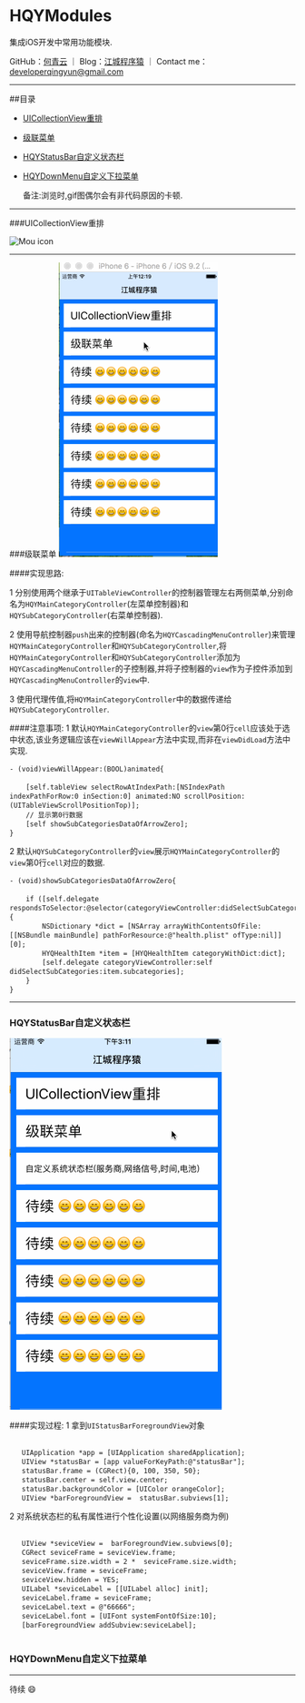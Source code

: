 # HQYModules
集成iOS开发中常用功能模块.

GitHub：[何青云](https://github.com/qingyunhe) ｜ Blog：[江城程序猿](http://www.heqingyun.com) ｜ Contact me：<developerqingyun@gmail.com>

---   
##目录
* [UICollectionView重排](#UICollectionView重排)
* [级联菜单](#级联菜单)
* [HQYStatusBar自定义状态栏](#级联菜单)
* [HQYDownMenu自定义下拉菜单](#下拉菜单)


  备注:浏览时,gif图偶尔会有非代码原因的卡顿.

---           
    
###UICollectionView重排

![Mou icon](https://github.com/qingyunhe/HQYModules/blob/master/UICollectionView重排%20.gif)

---    
###级联菜单
![Mou icon](https://github.com/qingyunhe/HQYModules/blob/master/级联菜单.gif)

####实现思路:

1 分别使用两个继承于`UITableViewController`的控制器管理左右两侧菜单,分别命名为`HQYMainCategoryController`(左菜单控制器)和`HQYSubCategoryController`(右菜单控制器).

2 使用导航控制器`push`出来的控制器(命名为`HQYCascadingMenuController`)来管理`HQYMainCategoryController`和`HQYSubCategoryController`,将`HQYMainCategoryController`和`HQYSubCategoryController`添加为`HQYCascadingMenuController`的子控制器,并将子控制器的`view`作为子控件添加到`HQYCascadingMenuController`的`view`中.

3 使用代理传值,将`HQYMainCategoryController`中的数据传递给`HQYSubCategoryController`.

####注意事项:
1 默认`HQYMainCategoryController`的`view`第0行`cell`应该处于选中状态,该业务逻辑应该在`viewWillAppear`方法中实现,而非在`viewDidLoad`方法中实现.

```objc
- (void)viewWillAppear:(BOOL)animated{
    
    [self.tableView selectRowAtIndexPath:[NSIndexPath indexPathForRow:0 inSection:0] animated:NO scrollPosition:(UITableViewScrollPositionTop)];
    // 显示第0行数据
    [self showSubCategoriesDataOfArrowZero];
}

```

2 默认`HQYSubCategoryController`的`view`展示`HQYMainCategoryController`的`view`第0行`cell`对应的数据.

```objc
- (void)showSubCategoriesDataOfArrowZero{

    if ([self.delegate respondsToSelector:@selector(categoryViewController:didSelectSubCategories:)]) {
        NSDictionary *dict = [NSArray arrayWithContentsOfFile:[[NSBundle mainBundle] pathForResource:@"health.plist" ofType:nil]][0];
        HYQHealthItem *item = [HYQHealthItem categoryWithDict:dict];
        [self.delegate categoryViewController:self didSelectSubCategories:item.subcategories];
    }
}

```
---    
### <a id="HQYStatusBar自定义状态栏"></a> HQYStatusBar自定义状态栏

![Mou icon](https://github.com/qingyunhe/HQYModules/blob/master/statusBar.gif)

####实现过程:
 1 拿到`UIStatusBarForegroundView`对象
 
 ```objc
 
    UIApplication *app = [UIApplication sharedApplication];
    UIView *statusBar = [app valueForKeyPath:@"statusBar"];
    statusBar.frame = (CGRect){0, 100, 350, 50};
    statusBar.center = self.view.center;
    statusBar.backgroundColor = [UIColor orangeColor];
    UIView *barForegroundView =  statusBar.subviews[1];

 ```
 2 对系统状态栏的私有属性进行个性化设置(以网络服务商为例)

 ```objc
 
    UIView *seviceView =  barForegroundView.subviews[0];
    CGRect seviceFrame = seviceView.frame;
    seviceFrame.size.width = 2 *  seviceFrame.size.width;
    seviceView.frame = seviceFrame;
    seviceView.hidden = YES;
    UILabel *seviceLabel = [[UILabel alloc] init];
    seviceLabel.frame = seviceFrame;
    seviceLabel.text = @"66666";
    seviceLabel.font = [UIFont systemFontOfSize:10];
    [barForegroundView addSubview:seviceLabel];
    
 ```
### <a id="HQYDownMenu自定义下拉菜单"></a> HQYDownMenu自定义下拉菜单




---    

待续 😄
